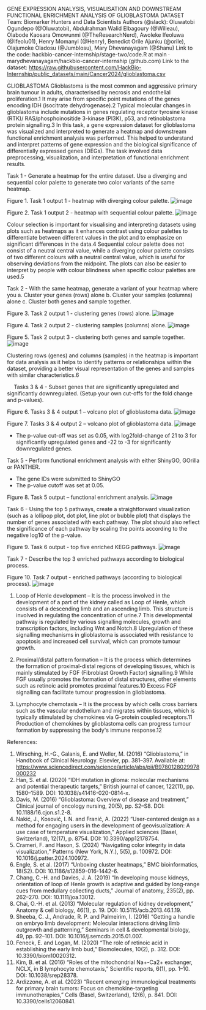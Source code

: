 GENE EXPRESSION ANALYSIS, VISUALISATION AND DOWNSTREAM FUNCTIONAL ENRICHMENT ANALYSIS OF GLIOBLASTOMA DATASET
Team: Biomarker Hunters and Data Scientists
Authors (@slack): Oluwatobi Ogundepo (@Oluwatobi), Abdulrahman Walid Elbagoury (@Willeau), Olabode Kaosara Omowunmi (@TheResearchNerd), Awoleke Ifeoluwa (@Ifeolu01), Henry Momanyi (@Henry), Benedict Orile Ajunku (@orile), Olajumoke Oladosu (@Jumblosu), Mary Dhevanayagam (@Shanu)
Link to the code: hackbio-cancer-internship/stage-two/code.R at main · marydhevanayagam/hackbio-cancer-internship (github.com)
Link to the dataset: https://raw.githubusercontent.com/HackBio-Internship/public_datasets/main/Cancer2024/glioblastoma.csv

GLIOBLASTOMA
Glioblastoma is the most common and aggressive primary brain tumour in adults, characterised by necrosis and endothelial proliferation.1 It may arise from specific point mutations of the genes encoding IDH (isocitrate dehydrogenase).2 Typical molecular changes in glioblastoma include mutations in genes regulating receptor tyrosine kinase (RTK)/ RAS/phosphoinositide 3-kinase (PI3K), p53, and retinoblastoma protein signalling.3
In this task, a gene expression dataset for glioblastoma was visualized and interpreted to generate a heatmap and downstream functional enrichment analysis was performed. This helped to understand and interpret patterns of gene expression and the biological significance of differentially expressed genes (DEGs). The task involved data preprocessing, visualization, and interpretation of functional enrichment results.

Task 1 - Generate a heatmap for the entire dataset. Use a diverging and sequential color palette to generate two color variants of the same heatmap. 

 
Figure 1. Task 1 output 1 - heatmap with diverging colour palette.
![image](https://github.com/user-attachments/assets/0219e4ce-fd05-4041-ae10-4c333244f833)

 
Figure 2. Task 1 output 2 - heatmap with sequential colour palette.
![image](https://github.com/user-attachments/assets/75250732-38de-4b9b-b943-2a29e5f4365a)

Colour selection is important for visualising and interpreting datasets using plots such as heatmaps as it enhances contrast using colour palettes to differentiate between different values in the plot and to emphasize on significant differences in the data.4 Sequential colour palette does not consist of a neutral central value, while a diverging colour palette consists of two different colours with a neutral central value, which is useful for observing deviations from the midpoint. The plots can also be easier to interpret by people with colour blindness when specific colour palettes are used.5 

Task 2 - With the same heatmap, generate a variant of your heatmap where you
a.	Cluster your genes (rows) alone
b.	Cluster your samples (columns) alone
c.	Cluster both genes and sample together.

 
Figure 3. Task 2 output 1 - clustering genes (rows) alone.
![image](https://github.com/user-attachments/assets/c3be2047-8ea0-41a1-abeb-f5f3164f0c2c)

 
Figure 4. Task 2 output 2 - clustering samples (columns) alone.
![image](https://github.com/user-attachments/assets/32b59089-0dda-4c1b-9924-b91999bd24db)

 
Figure 5. Task 2 output 3 - clustering both genes and sample together.
![image](https://github.com/user-attachments/assets/b795db04-f5eb-4498-9b8d-ad8594bfbf6a)

Clustering rows (genes) and columns (samples) in the heatmap is important for data analysis as it helps to identify patterns or relationships within the dataset, providing a better visual representation of the genes and samples with similar characteristics.6

 
Tasks 3 & 4 - Subset genes that are significantly upregulated and significantly downregulated. (Setup your own cut-offs for the fold change and p-values).
 
Figure 6. Tasks 3 & 4 output 1 – volcano plot of glioblastoma data.
![image](https://github.com/user-attachments/assets/112f9c17-66f8-4771-aa20-39fa2ad775dc)

 
Figure 7. Tasks 3 & 4 output 2 – volcano plot of glioblastoma data.
![image](https://github.com/user-attachments/assets/4059f05a-6ed6-4982-bd8e-465eadf40103)

- The p-value cut-off was set as 0.05, with log2fold-change of 21 to 3 for significantly upregulated genes and -22 to -3 for significantly downregulated genes.
 
 
 

Task 5 - Perform functional enrichment analysis with either ShinyGO, GOrilla or PANTHER.
-	The gene IDs were submitted to ShinyGO
-	The p-value cutoff was set at 0.05.

 
Figure 8. Task 5 output – functional enrichment analysis.
![image](https://github.com/user-attachments/assets/e5548657-2aab-4c34-aa8c-118967f2f0e7)

Task 6 - Using the top 5 pathways, create a straightforward visualization (such as a lollipop plot, dot plot, line plot or bubble plot) that displays the number of genes associated with each pathway. The plot should also reflect the significance of each pathway by scaling the points according to the negative log10 of the p-value.

 
Figure 9. Task 6 output - top five enriched KEGG pathways.
![image](https://github.com/user-attachments/assets/7f742aec-ea6b-47ee-80cf-0162fff1bc57)


Task 7 - Describe the top 3 enriched pathways according to biological process.

 
Figure 10. Task 7 output - enriched pathways (according to biological process).
![image](https://github.com/user-attachments/assets/dfa14271-2df6-4894-82c5-aa25ad2e150f)

1)	Loop of Henle development – It is the process involved in the development of a part of the kidney called as Loop of Henle, which consists of a descending limb and an ascending limb. This structure is involved in regulating the concentration of urine.7 This developmental pathway is regulated by various signalling molecules, growth and transcription factors, including Wnt and Notch.8 Upregulation of these signalling mechanisms in glioblastoma is associated with resistance to apoptosis and increased cell survival, which can promote tumour growth.

2)	Proximal/distal pattern formation – It is the process which determines the formation of proximal-distal regions of developing tissues, which is mainly stimulated by FGF (Fibroblast Growth Factor) signalling.9 While FGF usually promotes the formation of distal structures, other elements such as retinoic acid promotes proximal features.10 Excess FGF signalling can facilitate tumour progression in glioblastoma.

3)	Lymphocyte chemotaxis – It is the process by which cells cross barriers such as the vascular endothelium and migrates within tissues, which is typically stimulated by chemokines via G-protein coupled receptors.11 Production of chemokines by glioblastoma cells can progress tumour formation by suppressing the body's immune response.12


References:
1.	Wirsching, H.-G., Galanis, E. and Weller, M. (2016) “Glioblastoma,” in Handbook of Clinical Neurology. Elsevier, pp. 381–397. Available at: https://www.sciencedirect.com/science/article/abs/pii/B9780128029978000232
2.	Han, S. et al. (2020) “IDH mutation in glioma: molecular mechanisms and potential therapeutic targets,” British journal of cancer, 122(11), pp. 1580–1589. DOI: 10.1038/s41416-020-0814-x.
3.	Davis, M. (2016) “Glioblastoma: Overview of disease and treatment,” Clinical journal of oncology nursing, 20(5), pp. S2–S8. DOI: 10.1188/16.cjon.s1.2-8.
4.	Nakić, J., Kosović, I. N. and Franić, A. (2022) “User-centered design as a method for engaging users in the development of geovisualization: A use case of temperature visualization,” Applied sciences (Basel, Switzerland), 12(17), p. 8754. DOI: 10.3390/app12178754.
5.	Crameri, F. and Hason, S. (2024) “Navigating color integrity in data visualization,” Patterns (New York, N.Y.), 5(5), p. 100972. DOI: 10.1016/j.patter.2024.100972.
6.	Engle, S. et al. (2017) “Unboxing cluster heatmaps,” BMC bioinformatics, 18(S2). DOI: 10.1186/s12859-016-1442-6.
7.	Chang, C.-H. and Davies, J. A. (2019) “In developing mouse kidneys, orientation of loop of Henle growth is adaptive and guided by long‐range cues from medullary collecting ducts,” Journal of anatomy, 235(2), pp. 262–270. DOI: 10.1111/joa.13012.
8.	Chai, O.-H. et al. (2013) “Molecular regulation of kidney development,” Anatomy & cell biology, 46(1), p. 19. DOI: 10.5115/acb.2013.46.1.19.
9.	Sheeba, C. J., Andrade, R. P. and Palmeirim, I. (2016) “Getting a handle on embryo limb development: Molecular interactions driving limb outgrowth and patterning,” Seminars in cell & developmental biology, 49, pp. 92–101. DOI: 10.1016/j.semcdb.2015.01.007.
10.	Feneck, E. and Logan, M. (2020) “The role of retinoic acid in establishing the early limb bud,” Biomolecules, 10(2), p. 312. DOI: 10.3390/biom10020312.
11.	Kim, B. et al. (2016) “Roles of the mitochondrial Na+-Ca2+ exchanger, NCLX, in B lymphocyte chemotaxis,” Scientific reports, 6(1), pp. 1–10. DOI: 10.1038/srep28378.
12.	Ardizzone, A. et al. (2023) “Recent emerging immunological treatments for primary brain tumors: Focus on chemokine-targeting immunotherapies,” Cells (Basel, Switzerland), 12(6), p. 841. DOI: 10.3390/cells12060841.


